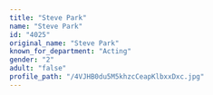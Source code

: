 ```yaml
---
title: "Steve Park"
name: "Steve Park"
id: "4025"
original_name: "Steve Park"
known_for_department: "Acting"
gender: "2"
adult: "false"
profile_path: "/4VJHB0du5M5khzcCeapKlbxxDxc.jpg"
---
```

